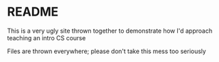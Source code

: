 # README

This is a very ugly site thrown together to demonstrate how I'd approach teaching an intro CS course

Files are thrown everywhere; please don't take this mess too seriously
